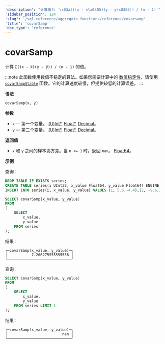 ```yaml
---
'description': "计算值为 `\x03a3((x - x\x0305)(y - y\x0305)) / (n - 1)`"
'sidebar_position': 124
'slug': '/sql-reference/aggregate-functions/reference/covarsamp'
'title': 'covarSamp'
'doc_type': 'reference'
---
```



# covarSamp

计算 `Σ((x - x̅)(y - y̅)) / (n - 1)` 的值。

:::note
此函数使用数值不稳定的算法。如果您需要计算中的 [数值稳定性](https://en.wikipedia.org/wiki/Numerical_stability)，请使用 [`covarSampStable`](../reference/covarsamp.md) 函数。它的计算速度较慢，但提供较低的计算误差。
:::

**语法**

```sql
covarSamp(x, y)
```

**参数**

- `x` — 第一个变量。 [(U)Int*](../../data-types/int-uint.md), [Float*](../../data-types/float.md), [Decimal](../../data-types/decimal.md)。
- `y` — 第二个变量。 [(U)Int*](../../data-types/int-uint.md), [Float*](../../data-types/float.md), [Decimal](../../data-types/decimal.md)。

**返回值**

- `x` 和 `y` 之间的样本协方差。当 `n <= 1` 时，返回 `nan`。 [Float64](../../data-types/float.md)。

**示例**

查询：

```sql
DROP TABLE IF EXISTS series;
CREATE TABLE series(i UInt32, x_value Float64, y_value Float64) ENGINE = Memory;
INSERT INTO series(i, x_value, y_value) VALUES (1, 5.6,-4.4),(2, -9.6,3),(3, -1.3,-4),(4, 5.3,9.7),(5, 4.4,0.037),(6, -8.6,-7.8),(7, 5.1,9.3),(8, 7.9,-3.6),(9, -8.2,0.62),(10, -3,7.3);
```

```sql
SELECT covarSamp(x_value, y_value)
FROM
(
    SELECT
        x_value,
        y_value
    FROM series
);
```

结果：

```reference
┌─covarSamp(x_value, y_value)─┐
│           7.206275555555556 │
└─────────────────────────────┘
```

查询：

```sql
SELECT covarSamp(x_value, y_value)
FROM
(
    SELECT
        x_value,
        y_value
    FROM series LIMIT 1
);

```

结果：

```reference
┌─covarSamp(x_value, y_value)─┐
│                         nan │
└─────────────────────────────┘
```
